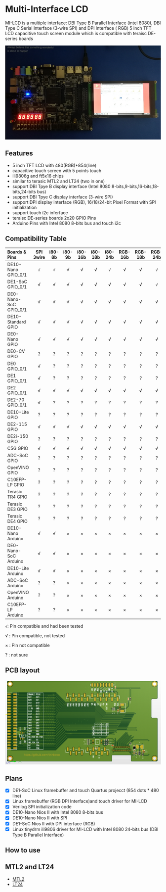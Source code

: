 # Multi-Interface LCD
MI-LCD is a multiple interface: DBI Type B Parallel Interface (intel 8080), DBI Type C Serial Interface (3-wire SPI) and DPI Interface ( RGB) 5 inch TFT LCD capacitive touch screen module which is compatible with teraisc DE-series boards 

![](figure/de1soc_linux.png)

## Features
- 5 inch TFT LCD with 480(RGB)*854(line)
- capacitive touch screen with 5 points touch
- ili9806g and ft5x16 chips
- similar to terasic MTL2 and LT24 (two in one)
- support DBI Tpye B display interface (Intel 8080 8-bits,9-bits,16-bits,18-bits,24-bits bus) 
- support DBI Tpye C display interface (3-wire SPI)
- support DPI display interface (RGB), 16/18/24-bit Pixel Format with SPI initialization
- support touch i2c inferface 
- teraisc DE-series boards 2x20 GPIO Pins
- Arduino Pins with Intel 8080 8-bits bus and touch i2c

## Compatibility Table

|      Boards & Pins     |SPI 3wire |i80-8b |i80-9b |i80-16b |i80-18b |i80-24b |RGB-16b |RGB-18b |RGB-24b |
|:---------------------- |:--------:|:-----:|:-----:|:------:|:------:|:------:|:------:|:------:|:------:|
| DE10-Nano GPIO_0/1     |    `√`   |  `√`  |   √   |   √    |   √    |   `√`  |    √   |    √   |   `√`  |
| DE1-SoC GPIO_0/1       |     √    |   √   |   √   |   √    |   √    |    √   |    √   |    √   |   `√`  |
| DE0-Nano-SoC GPIO_0/1  |     √    |   √   |   √   |   √    |   √    |    √   |    √   |    √   |    √   |
| DE10-Standard GPIO     |     √    |   √   |   √   |   √    |   √    |    √   |    √   |    √   |    √   |
| DE0-Nano GPIO          |     √    |   √   |   √   |   √    |   √    |    √   |    √   |    √   |    √   |
| DE0-CV GPIO            |     ?    |   ?   |   ?   |   ?    |   ?    |    ?   |    ?   |    ?   |    ?   |
| DE0 GPIO_0/1           |     √    |   ?   |   ?   |   ?    |   ?    |    ?   |    ?   |    ?   |    ?   |
| DE1 GPIO_0/1           |     √    |   ?   |   ?   |   ?    |   ?    |    ?   |    ?   |    ?   |    ?   |
| DE2 GPIO_0/1           |     √    |   √   |   √   |   √    |   √    |    √   |    √   |    √   |    √   |
| DE2-70 GPIO_0/1        |     √    |   ?   |   ?   |   ?    |   ?    |    ?   |    ?   |    ?   |    ?   |
| DE10-Lite GPIO         |     ?    |   ?   |   ?   |   ?    |   ?    |    ?   |    ?   |    ?   |    ?   |
| DE2-115 GPIO           |     √    |   √   |   √   |   √    |   √    |    √   |    √   |    √   |    √   |
| DE2i-150 GPIO          |     ?    |   ?   |   ?   |   ?    |   ?    |    ?   |    ?   |    ?   |    ?   |
| C5G GPIO               |     √    |   √   |   √   |   √    |   √    |    √   |    √   |    √   |    √   |
| ADC-SoC GPIO           |     ?    |   ?   |   ?   |   ?    |   ?    |    ?   |    ?   |    ?   |    ?   |
| OpenVINO GPIO          |     ?    |   ?   |   ?   |   ?    |   ?    |    ?   |    ?   |    ?   |    ?   |
| C10EFP-LP GPIO         |     ?    |   ?   |   ?   |   ?    |   ?    |    ?   |    ?   |    ?   |    ?   |
| Terasic TR4 GPIO       |     ?    |   ?   |   ?   |   ?    |   ?    |    ?   |    ?   |    ?   |    ?   |
| Terasic DE3 GPIO       |     ?    |   ?   |   ?   |   ?    |   ?    |    ?   |    ?   |    ?   |    ?   |
| Terasic DE4 GPIO       |     ?    |   ?   |   ?   |   ?    |   ?    |    ?   |    ?   |    ?   |    ?   |
| DE10-Nano Arduino      |     √    |   √   |   ×   |   ×    |   ×    |    ×   |    ×   |    ×   |    ×   |
| DE0-Nano-SoC Arduino   |     √    |   √   |   ×   |   ×    |   ×    |    ×   |    ×   |    ×   |    ×   |
| DE10-Lite Arduino      |     √    |   √   |   ×   |   ×    |   ×    |    ×   |    ×   |    ×   |    ×   |
| ADC-SoC Arduino        |     ?    |   ?   |   ×   |   ×    |   ×    |    ×   |    ×   |    ×   |    ×   |
| OpenVINO Arduino       |     ?    |   ?   |   ×   |   ×    |   ×    |    ×   |    ×   |    ×   |    ×   |
| C10EFP-LP Arduino      |     ?    |   ?   |   ×   |   ×    |   ×    |    ×   |    ×   |    ×   |    ×   |


`√`: Pin compatible and had been tested

√ : Pin compatible, not tested

× : Pin not compatible

? : not sure

## PCB layout
![](figure/pcb.png)

## Plans

- [x] DE1-SoC Linux framebuffer and touch Quartus projecct (854 dots * 480 line)
- [x] Linux framebuffer (RGB DPI Interface)and touch driver for MI-LCD
- [x] Verilog SPI initialization code
- [x] DE10-Nano Nios II with Intel 8080 8-bits bus
- [x] DE10-Nano Nios II with SPI
- [x] DE1-SoC Nios II with DPI interface (RGB)
- [x] Linux tinydrm ili9806 driver for MI-LCD with Intel 8080 24-bits bus (DBI Type B Parallel Interface)

## How to use

## MTL2 and LT24

- [MTL2](https://www.terasic.com.tw/cgi-bin/page/archive.pl?Language=English&CategoryNo=68&No=989)
- [LT24](https://www.terasic.com.tw/cgi-bin/page/archive.pl?Language=English&CategoryNo=65&No=892)
